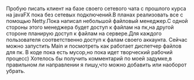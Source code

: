 Пробую писать клиент на базе своего сетевого чата с прошлого курса на javaFX пока без сетевых подключений.В планах реализовать все с помощью Netty.Пока написал небольшой файловый менеджер.С одной стороны этого менеджера будет доступ к файлам на пк,на другой стороне планирую доступ к файлам на сервере.Для каждого пользователя соответственно доступ к фалам своего аккаунта.
Сейчас можно запустить Main и посмотреть как работает диспетчер файлов для пк.
В коде пока есть мусор,но пока идет творческий рабочий процесс)
Хотелось бы получить комментарий по моей задумке,в правильном ли направлении я пишу,что можно добавить
или наоборот убрать.